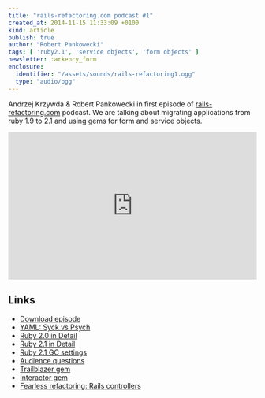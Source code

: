 ```yaml
---
title: "rails-refactoring.com podcast #1"
created_at: 2014-11-15 11:33:09 +0100
kind: article
publish: true
author: "Robert Pankowecki"
tags: [ 'ruby2.1', 'service objects', 'form objects' ]
newsletter: :arkency_form
enclosure:
  identifier: "/assets/sounds/rails-refactoring1.ogg"
  type: "audio/ogg"
---
```


Andrzej Krzywda & Robert Pankowecki in first episode of
[rails-refactoring.com](http://rails-refactoring.com) podcast. We are talking about migrating
applications from ruby 1.9 to 2.1 and using gems for form
and service objects.

<!-- more -->

<iframe width="100%" height="300" scrolling="no" frameborder="no" src="https://w.soundcloud.com/player/?url=https%3A//api.soundcloud.com/tracks/176964111&amp;auto_play=false&amp;hide_related=false&amp;show_comments=true&amp;show_user=true&amp;show_reposts=false&amp;visual=true"></iframe>

## Links

* [Download episode](<%= url_for(items.find{|i| i.identifier == item.attributes[:enclosure][:identifier] }) %>)
* [YAML: Syck vs Psych](http://devblog.arnebrasseur.net/2014-02-yaml-syck-vs-psych)
* [Ruby 2.0 in Detail](http://globaldev.co.uk/2013/03/ruby-2-0-0-in-detail/)
* [Ruby 2.1 in Detail](http://globaldev.co.uk/2014/05/ruby-2-1-in-detail/)
* [Ruby 2.1 GC settings](http://www.reddit.com/r/ruby/comments/2m663d/ruby_21_gc_settings/)
* [Audience questions](https://twitter.com/andrzejkrzywda/status/533231444622319617)
* [Trailblazer gem](https://github.com/apotonick/trailblazer)
* [Interactor gem](https://github.com/collectiveidea/interactor)
* [Fearless refactoring: Rails controllers](http://rails-refactoring.com/)
